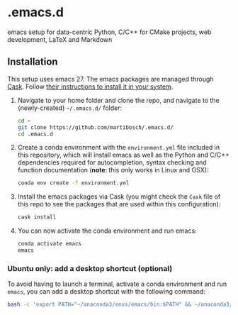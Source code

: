 # .emacs.d

emacs setup for data-centric Python, C/C++ for CMake projects, web development, LaTeX and Markdown

## Installation

This setup uses emacs 27. The emacs packages are managed through [Cask](http://cask.readthedocs.io/). Follow [their instructions to install it in your system](https://cask.readthedocs.io/en/latest/guide/installation.html).

1. Navigate to your home folder and clone the repo, and navigate to the (newly-created) `~/.emacs.d/` folder:

    ```bash
    cd ~
    git clone https://github.com/martibosch/.emacs.d/
    cd .emacs.d
    ```

2. Create a conda environment with the `environment.yml` file included in this repository, which will install emacs as well as the Python and C/C++ dependencies required for autocompletion, syntax checking and function documentation (**note**: this only works in Linux and OSX):

    ```bash
    conda env create -f environment.yml
    ```
    
3. Install the emacs packages via Cask (you might check the `Cask` file of this repo to see the packages that are used within this configuration):

    ```bash
    cask install
    ```

4. You can now activate the conda environment and run emacs:

    ```bash
    conda activate emacs
    emacs
    ```
    
### Ubuntu only: add a desktop shortcut (optional)

To avoid having to launch a terminal, activate a conda environment and run `emacs`, you can add a desktop shortcut with the following command:

```bash
bash -c 'export PATH="~/anaconda3/envs/emacs/bin:$PATH" && ~/anaconda3/envs/emacs/bin/emacs'
```

